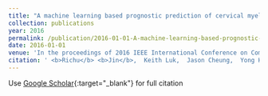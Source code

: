 ```yaml
---
title: "A machine learning based prognostic prediction of cervical myelopathy using diffusion tensor imaging"
collection: publications
year: 2016
permalink: /publication/2016-01-01-A-machine-learning-based-prognostic-prediction-of-cervical-myelopathy-using-diffusion-tensor-imaging
date: 2016-01-01
venue: 'In the proceedings of 2016 IEEE International Conference on Computational Intelligence and Virtual Environments for Measurement Systems and Applications (CIVEMSA)'
citation: ' <b>Richu</b> <b>Jin</b>,  Keith Luk,  Jason Cheung,  Yong Hu, &quot;A machine learning based prognostic prediction of cervical myelopathy using diffusion tensor imaging.&quot; In the proceedings of 2016 IEEE International Conference on Computational Intelligence and Virtual Environments for Measurement Systems and Applications (CIVEMSA), 2016.'
---
```

Use [Google Scholar](https://scholar.google.com/scholar?q=A+machine+learning+based+prognostic+prediction+of+cervical+myelopathy+using+diffusion+tensor+imaging){:target="_blank"} for full citation